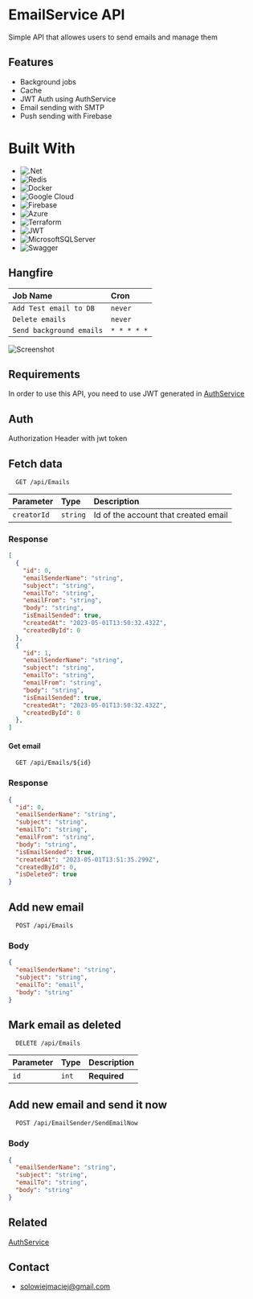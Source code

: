 
# EmailService API

Simple API that allowes users to send emails and manage them

## Features

- Background jobs
- Cache
- JWT Auth using AuthService
- Email sending with SMTP
- Push sending with Firebase


# Built With
* ![.Net](https://img.shields.io/badge/.NET-5C2D91?style=for-the-badge&logo=.net&logoColor=white)
* ![Redis](https://img.shields.io/badge/redis-%23DD0031.svg?style=for-the-badge&logo=redis&logoColor=white)
* ![Docker](https://img.shields.io/badge/docker-%230db7ed.svg?style=for-the-badge&logo=docker&logoColor=white)
* ![Google Cloud](https://img.shields.io/badge/Google%20Cloud-%234285F4.svg?style=for-the-badge&logo=google-cloud&logoColor=white) 
* ![Firebase](https://img.shields.io/badge/firebase-%23039BE5.svg?style=for-the-badge&logo=firebase)
* ![Azure](https://img.shields.io/badge/azure-%230072C6.svg?style=for-the-badge&logo=azure-devops&logoColor=white) 
* ![Terraform](https://img.shields.io/badge/terraform-%235835CC.svg?style=for-the-badge&logo=terraform&logoColor=white) 
* ![JWT](https://img.shields.io/badge/JWT-black?style=for-the-badge&logo=JSON%20web%20tokens)  
* ![MicrosoftSQLServer](https://img.shields.io/badge/Microsoft%20SQL%20Sever-CC2927?style=for-the-badge&logo=microsoft%20sql%20server&logoColor=white)
* ![Swagger](https://img.shields.io/badge/-Swagger-%23Clojure?style=for-the-badge&logo=swagger&logoColor=white)

## Hangfire

| Job Name  | Cron     |
| :-------- | :------- |
| `Add Test email to DB` | `never` |
| `Delete emails` | `never` |
| `Send background emails` | `* * * * *` |


![Screenshot](https://i.imgur.com/PcEkcQ5.png)

## Requirements
In order to use this API, you need to use JWT generated in [AuthService](https://github.com/solowiejmaciej/AuthService)


## Auth
Authorization Header with jwt token
## Fetch data

```http
  GET /api/Emails
```

| Parameter | Type     | Description                |
| :-------- | :------- | :------------------------- |
| `creatorId` | `string` | Id of the account that created email |

### Response

```json
[
  {
    "id": 0,
    "emailSenderName": "string",
    "subject": "string",
    "emailTo": "string",
    "emailFrom": "string",
    "body": "string",
    "isEmailSended": true,
    "createdAt": "2023-05-01T13:50:32.432Z",
    "createdById": 0
  },
  {
    "id": 1,
    "emailSenderName": "string",
    "subject": "string",
    "emailTo": "string",
    "emailFrom": "string",
    "body": "string",
    "isEmailSended": true,
    "createdAt": "2023-05-01T13:50:32.432Z",
    "createdById": 0
  },
]
```

#### Get email

```http
  GET /api/Emails/${id}
```
### Response 

```json
{
  "id": 0,
  "emailSenderName": "string",
  "subject": "string",
  "emailTo": "string",
  "emailFrom": "string",
  "body": "string",
  "isEmailSended": true,
  "createdAt": "2023-05-01T13:51:35.299Z",
  "createdById": 0,
  "isDeleted": true
}
```

## Add new email
```http
  POST /api/Emails
```
### Body 

```json
{
  "emailSenderName": "string",
  "subject": "string",
  "emailTo": "email",
  "body": "string"
}
```

## Mark email as deleted


```http
  DELETE /api/Emails
```

| Parameter | Type     | Description                |
| :-------- | :------- | :------------------------- |
| `id` | `int` | **Required**|


## Add new email and send it now
```http
  POST /api/EmailSender/SendEmailNow
```
### Body
```json
{
  "emailSenderName": "string",
  "subject": "string",
  "emailTo": "string",
  "body": "string"
}
```
## Related

[AuthService](https://github.com/solowiejmaciej/AuthService)

## Contact

- solowiejmaciej@gmail.com

